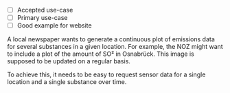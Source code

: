 - [ ] Accepted use-case
- [ ] Primary use-case
- [ ] Good example for website

A local newspaper wants to generate a continuous plot of emissions data for
several substances in a given location. For example, the NOZ might want to
include a plot of the amount of SO² in Osnabrück. This image is supposed to be
updated on a regular basis.

To achieve this, it needs to be easy to request sensor data for a single
location and a single substance over time.
